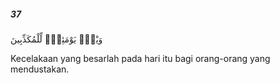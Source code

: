 ##### 37

<span class="ayah">وَيْلٌۭ يَوْمَئِذٍۢ لِّلْمُكَذِّبِينَ</span>

<span class="ayah_translation">Kecelakaan yang besarlah pada hari itu bagi orang-orang yang mendustakan.</span>
